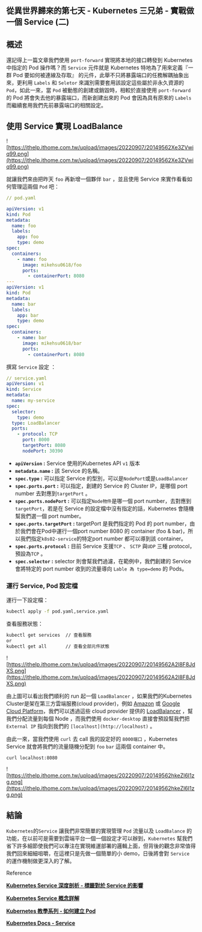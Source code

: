 從異世界歸來的第七天 - Kubernetes 三兄弟 - 實戰做一個 Service (二)
---
## 概述

還記得上一篇文章我們使用 `port-forward` 實現將本地的接口轉發到 Kubernetes 中指定的 Pod 操作嗎？而 `Service` 元件就是 Kubernetes 特地為了用來定義『一群 Pod 要如何被連線及存取』 的元件，此舉不只將暴露端口的任務解耦抽象出來，更利用 `Labels` 和 `Seletor` 來識別需要套用該設定這些屬於非永久資源的 `Pod`，如此一來，當 `Pod` 被動態的創建或銷毀時，相較於直接使用 `port-forward` 的 Pod 將會失去他的暴露端口，而新創建出來的 Pod 會因為具有原來的 `Labels` 而繼續套用我們先前暴露端口的相關設定。

## 使用 Service 實現 LoadBalance

![https://ithelp.ithome.com.tw/upload/images/20220907/20149562Xe3ZVwiq99.png](https://ithelp.ithome.com.tw/upload/images/20220907/20149562Xe3ZVwiq99.png)

就讓我們來由把昨天 `foo` 再新增一個夥伴 `bar` ，並且使用 Service 來實作看看如何管理這兩個 `Pod` 吧：

```yaml
// pod.yaml

apiVersion: v1
kind: Pod
metadata:
  name: foo
  labels:
    app: foo
    type: demo
spec:
  containers:
    - name: foo
      image: mikehsu0618/foo
      ports:
        - containerPort: 8080
---
apiVersion: v1
kind: Pod
metadata:
  name: bar
  labels:
    app: bar
    type: demo
spec:
  containers:
    - name: bar
      image: mikehsu0618/bar
      ports:
        - containerPort: 8080
```

撰寫 `Service` 設定 ：

```yaml
// service.yaml
apiVersion: v1
kind: Service
metadata:
  name: my-service
spec:
  selector:
    type: demo
  type: LoadBalancer
  ports:
    - protocol: TCP
      port: 8000
      targetPort: 8080
      nodePort: 30390
```

- **`apiVersion` :** Service 使用的Kubernetes API `v1` 版本
- **`metadata.name` :** 該 Service 的名稱。
- **`spec.type` :** 可以指定 Service 的型別，可以是`NodePort`或是`LoadBalancer`
- **`spec.ports.port` :** 可以指定，創建的 Service 的 Cluster IP，是哪個 port number 去對應到`targetPort` 。
- **`spec.ports.nodePort` :** 可以指定`Node物件`是哪一個 port number，去對應到`targetPort`，若是在 Service 的設定檔中沒有指定的話，Kubernetes 會隨機幫我們選一個 port number。
- **`spec.ports.targetPort` :** targetPort 是我們指定的 Pod 的 port number，由於我們會在Pod中運行一個port number 8080 的 container (foo & bar)，所以我們指定`k8s02-service`的特定port number 都可以導到該 container。
- **`spec.ports.protocol` :** 目前 Service 支援`TCP` 、 `SCTP` 與`UDP` 三種 protocol，預設為`TCP` 。
- **`spec.selector` :** selector 則會幫我們過濾，在範例中，我們創建的 Service 會將特定的 port number 收到的流量導向 `Lable 為 type=demo` 的 Pods。

### 運行 Service, Pod 設定檔

運行一下設定檔：

```bash
kubectl apply -f pod.yaml,service.yaml
```

查看服務狀態：

```bash
kubectl get services  // 查看服務
or
kubectl get all       // 查看全部元件狀態
```

![https://ithelp.ithome.com.tw/upload/images/20220907/20149562A2l8F8JdXS.png](https://ithelp.ithome.com.tw/upload/images/20220907/20149562A2l8F8JdXS.png)

由上圖可以看出我們順利的 run 起一個 `LoadBalancer` ，如果我們的Kubernetes Cluster是架在第三方雲端服務(cloud provider)，例如 [Amazon](https://aws.amazon.com/tw/ec2/) 或 [Google Cloud Platform](https://cloud.google.com/compute/docs/instances/)，我們可以透過這些 cloud provider 提供的 [LoadBalancer](https://aws.amazon.com/tw/elasticloadbalancing/) ，幫我們分配流量到每個 Node ，而我們使用 `docker-desktop` 直接會預設幫我們把 `External IP` 指向到我們的 `[localhost](http://localhost)` 。

由此一來，當我們使用 `curl` 去 call 我的設定好的 `8000端口` ，Kubernetes Service 就會將我們的流量隨機分配到 `foo` `bar` 這兩個 container 中。

```bash
curl localhost:8080
```

![https://ithelp.ithome.com.tw/upload/images/20220907/20149562hkeZl6I1zg.png](https://ithelp.ithome.com.tw/upload/images/20220907/20149562hkeZl6I1zg.png)

## 結論

`Kubernetes`的`Service` 讓我們非常簡單的實現管理 `Pod` 流量以及 `LoadBalance` 的功能，在以前可是需要到雲端平台一個一個設定才可以辦到，`Kubernetes` 幫我們省下許多細節使我們可以專注在實現維運部署的邏輯上面，但背後的觀念非常值得我們回來細細咀嚼，在這裡只是先做一個簡單的小 demo，日後將會對 `Service` 的運作機制做更深入的了解。

Reference

****[Kubernetes Service 深度剖析 - 標籤對於 Service 的影響](https://tachingchen.com/tw/blog/kubernetes-service-in-detail-2/)****

****[Kubernetes Service 概念詳解](https://tachingchen.com/tw/blog/kubernetes-service/)****

**[Kubernetes 教學系列 - 如何建立 Pod](https://blog.kennycoder.io/2020/12/13/Kubernetes%E6%95%99%E5%AD%B8%E7%B3%BB%E5%88%97-%E5%A6%82%E4%BD%95%E5%BB%BA%E7%AB%8BPod/)**

**[Kubernetes Docs - Service](https://kubernetes.io/zh-cn/docs/concepts/services-networking/service/#protocol-support)**